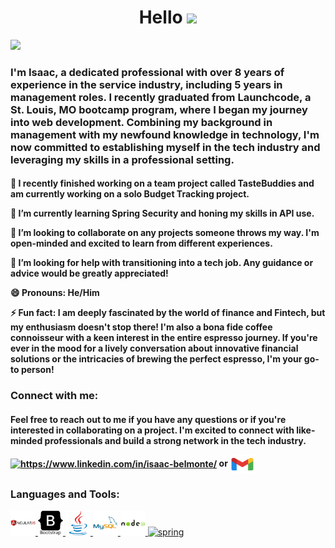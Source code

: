 
<h1 align="center">Hello <img src="https://media.giphy.com/media/hvRJCLFzcasrR4ia7z/giphy.gif" width="30"></h1>


<img src="https://user-images.githubusercontent.com/73097560/115834477-dbab4500-a447-11eb-908a-139a6edaec5c.gif">

<h3>I'm Isaac, a dedicated professional with over 8 years of experience in the service industry, including 5 years in management roles. I recently graduated from Launchcode, a St. Louis, MO bootcamp program, where I began my journey into web development. Combining my background in management with my newfound knowledge in technology, I'm now committed to establishing myself in the tech industry and leveraging my skills in a professional setting.</h3>


<h4><p align="left">🔭 I recently finished working on a team project called TasteBuddies and am currently working on a solo Budget Tracking project.
    
<p align="left">🌱 I’m currently learning Spring Security and honing my skills in API use.
    
<p align="left">👯 I’m looking to collaborate on any projects someone throws my way. I'm open-minded and excited to learn from different experiences.
    
<p align="left">🤔 I’m looking for help with transitioning into a tech job. Any guidance or advice would be greatly appreciated!

<p align="left">😄 Pronouns: He/Him
    
<p align="left">⚡ Fun fact: I am deeply fascinated by the world of finance and Fintech, but my enthusiasm doesn't stop there! I'm also a bona fide coffee connoisseur with a keen interest in the entire espresso journey. If you're ever in the mood for a lively conversation about innovative financial solutions or the intricacies of brewing the perfect espresso, I'm your go-to person!</p></h4>

<h3 align="left">Connect with me:</h3>
<h4>Feel free to reach out to me if you have any questions or if you're interested in collaborating on a project. I'm excited to connect with like-minded professionals and build a strong network in the tech industry.

<p align="left">
<a href="https://linkedin.com/in/https://www.linkedin.com/in/isaac-belmonte/" target="blank"><img align="center" src="https://raw.githubusercontent.com/rahuldkjain/github-profile-readme-generator/master/src/images/icons/Social/linked-in-alt.svg" alt="https://www.linkedin.com/in/isaac-belmonte/" height="30" width="40" /></a> or <a href="mailto:belmontei9595@gmail.com" target="blank"><img align="center" src="https://raw.githubusercontent.com/rahuldkjain/github-profile-readme-generator/master/src/images/icons/Social/gmail.svg" alt="belmontei9595@gmail.com" height="30" width="40" /></a></h4>


<h3 align="left">Languages and Tools:</h3>
<p align="left"> <a href="https://angular.io" target="_blank" rel="noreferrer"> <img src="https://raw.githubusercontent.com/devicons/devicon/master/icons/angularjs/angularjs-original-wordmark.svg" alt="angularjs" width="40" height="40"/> </a> <a href="https://getbootstrap.com" target="_blank" rel="noreferrer"> <img src="https://raw.githubusercontent.com/devicons/devicon/master/icons/bootstrap/bootstrap-plain-wordmark.svg" alt="bootstrap" width="40" height="40"/> </a> <a href="https://www.java.com" target="_blank" rel="noreferrer"> <img src="https://raw.githubusercontent.com/devicons/devicon/master/icons/java/java-original.svg" alt="java" width="40" height="40"/> </a> <a href="https://www.mysql.com/" target="_blank" rel="noreferrer"> <img src="https://raw.githubusercontent.com/devicons/devicon/master/icons/mysql/mysql-original-wordmark.svg" alt="mysql" width="40" height="40"/> </a> <a href="https://nodejs.org" target="_blank" rel="noreferrer"> <img src="https://raw.githubusercontent.com/devicons/devicon/master/icons/nodejs/nodejs-original-wordmark.svg" alt="nodejs" width="40" height="40"/> </a> <a href="https://spring.io/" target="_blank" rel="noreferrer"> <img src="https://www.vectorlogo.zone/logos/springio/springio-icon.svg" alt="spring" width="40" height="40"/> </a> </p>
